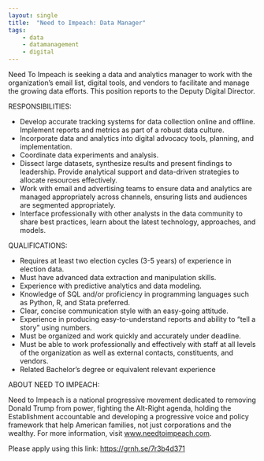```yaml
---
layout: single
title:  "Need to Impeach: Data Manager"
tags: 
    - data
    - datamanagement
    - digital
---
```

Need To Impeach is seeking a data and analytics manager to work with the organization’s email list, digital tools, and vendors to facilitate and manage the growing data efforts. This position reports to the Deputy Digital Director.

RESPONSIBILITIES:

* Develop accurate tracking systems for data collection online and offline. Implement reports and metrics as part of a robust data culture.
* Incorporate data and analytics into digital advocacy tools, planning, and implementation.
* Coordinate data experiments and analysis.
* Dissect large datasets, synthesize results and present findings to leadership. Provide analytical support and data-driven strategies to allocate resources effectively.
* Work with email and advertising teams to ensure data and analytics are managed appropriately across channels, ensuring lists and audiences are segmented appropriately.
* Interface professionally with other analysts in the data community to share best practices, learn about the latest technology, approaches, and models.

QUALIFICATIONS:

* Requires at least two election cycles (3-5 years) of experience in election data.
* Must have advanced data extraction and manipulation skills.
* Experience with predictive analytics and data modeling.
* Knowledge of SQL and/or proficiency in programming languages such as Python, R, and Stata preferred.
* Clear, concise communication style with an easy-going attitude.
* Experience in producing easy-to-understand reports and ability to “tell a story” using numbers.
* Must be organized and work quickly and accurately under deadline.
* Must be able to work professionally and effectively with staff at all levels of the organization as well as external contacts, constituents, and vendors.
* Related Bachelor’s degree or equivalent relevant experience

ABOUT NEED TO IMPEACH:
 
Need to Impeach is a national progressive movement dedicated to removing Donald Trump from power, fighting the Alt-Right agenda, holding the Establishment accountable and developing a progressive voice and policy framework that help American families, not just corporations and the wealthy. For more information, visit www.needtoimpeach.com.

Please apply using this link: https://grnh.se/7r3b4d371

